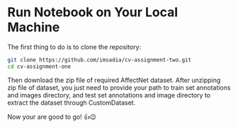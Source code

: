 # Run Notebook on Your Local Machine

The first thing to do is to clone the repository:

```sh
git clone https://github.com/imsadia/cv-assignment-two.git
cd cv-assignment-one
```

Then download the zip file of required AffectNet dataset.
After unzipping zip file of dataset, you just need to provide your path to train set annotations and images directory, and test set annotations and image directory to extract the dataset through CustomDataset.

Now your are good to go! :thumbsup::wink:
